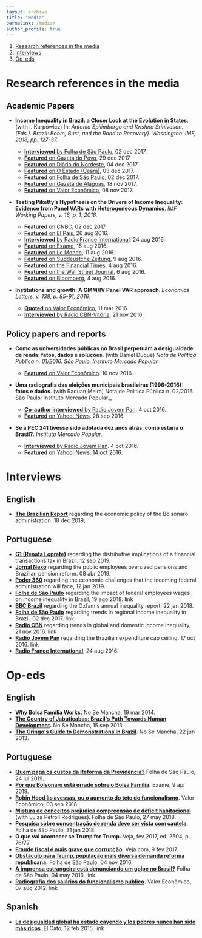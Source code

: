 ```yaml
---
layout: archive
title: "Media"
permalink: /media/
author_profile: true
---
```


1. [Research references in the media](##research-references-in-the-media)
2. [Interviews](#interviews) 
3. [Op-eds](#op-eds)


# Research references in the media
## Academic Papers

* **Income Inequality in Brazil: a Closer Look at the Evolution in States**. (with I. Karpowicz) In: _Antonio Spilimbergo and Krishna Srinivasan. (Eds.). Brazil: Boom, Bust, and the Road to Recovery}. Washington: IMF, 2018, pp. 127-37._
  	*  [**Interviewed** by Folha de São Paulo](http://www1.folha.uol.com.br/mercado/2017/12/1940185-funcionalismo-acentua-desigualdade-de-renda-entre-os-estados-diz-estudo.shtml), 02 dec 2017.
	* [**Featured** on Gazeta do Povo](http://www.gazetadopovo.com.br/politica/republica/altos-salarios-dos-servidores-impedem-queda-maior-da-desigualdade-no-pais-bsi2bvxcfxix6on7lwgm4oue3), 29 dec 2017
	* [**Featured** on Diário do Nordeste](http://www.gazetadopovo.com.br/politica/republica/altos-salarios-dos-servidores-impedem-queda-maior-da-desigualdade-no-pais-bsi2bvxcfxix6on7lwgm4oue3), 04 dec 2017.
	* [**Featured** on O Estado (Ceará)](https://issuu.com/oestadoce/docs/03-12), 03 dec 2017.
	* [**Featured** on Folha de São Paulo](http://www1.folha.uol.com.br/mercado/2017/12/1940204-desigualdade-de-renda-cai-mais-no-nordeste.shtml), 02 dec 2017.
	* [**Featured** on Gazeta de Alagoas](http://gazetaweb.globo.com/gazetadealagoas/noticia.php?c=315446), 18 nov 2017.
	* [**Featured** on Valor Econômico](http://www.valor.com.br/brasil/5185755/distancia-entre-ricos-e-pobres-no-df-e-18-maior-que-media-do-pais-mostra-estudo), 08 nov 2017.

* **Testing Piketty’s Hypothesis on the Drivers of Income Inequality: Evidence from Panel VARs with Heterogeneous Dynamics**. _IMF Working Papers, v. 16, p. 1, 2016._
	* [**Featured** on CNBC](http://www.cnbc.com/2016/08/06/imf-economist-pikettys-inequality-claims-have-no-formal-empirical-testing.html), 02 dec 2017.
	* [**Featured** on El País](https://economia.elpais.com/economia/2016/08/24/actualidad/1472064789_141473.html), 26 aug 2016.
  	*  [**Interviewed** by Radio France International](http://www.valor.com.br/brasil/5185755/distancia-entre-ricos-e-pobres-no-df-e-18-maior-que-media-do-pais-mostra-estudo), 24 aug 2016.
	* [**Featured** on Exame](http://exame.abril.com.br/economia/tese-de-piketty-e-desmentida-por-estudo-de-brasileiro-no-fmi/), 15 aug 2016.
	* [**Featured** on Le Monde](http://www.lemonde.fr/economie/article/2016/08/11/une-etude-du-fmi-conteste-les-theories-de-thomas-piketty-sur-les-inegalites_4981137_3234.html), 11 aug 2016.
	* [**Featured** on Suddeustche Zeitung](http://www.sueddeutsche.de/wirtschaft/wirbel-um-these-von-piketty-ist-die-kapitalismus-formel-widerlegt-1.3113671), 9 aug 2016.
	* [**Featured** on the Financial Times](http://ftalphaville.ft.com/2016/08/04/2171876/further-reading-2066/), 4 aug 2016.
	* [**Featured** on the Wall Street Journal](http://blogs.wsj.com/economics/2016/08/05/no-empirical-evidence-for-thomas-pikettys-inequality-theory-imf-economist-argues/), 6 aug 2016.
	* [**Featured** on Bloomberg](http://www.bloomberg.com/news/articles/2016-08-04/wealth-inequality-may-not-work-the-way-piketty-thinks), 4 aug 2016.

* **Institutions and growth: A GMM/IV Panel VAR approach**. _Economics Letters, v. 138, p. 85-91, 2016._
	* [**Quoted** on Valor Econômico](http://www.valor.com.br/opiniao/4476034/lava-jato-e-o-pib), 11 mar 2016.
	* [**Interviewed** by Radio CBN-Vitória](http://www.gazetaonline.com.br/cbn_vitoria/entrevistas/2016/11/brasil-precisa-de-pelo-menos-seis-reformas-afirma-gandra-1013998072.html), 21 nov 2016.

## Policy papers and reports
* **Como as universidades públicas no Brasil perpetuam a desigualdade de renda: fatos, dados e soluções**. (with Daniel Duque) _Nota de Política Pública n. 01/2016. São Paulo: Instituto Mercado Popular._
	* [**Featured** on Valor Econômico](http://www.valor.com.br/opiniao/4476034/lava-jato-e-o-pib). 10 nov 2016. 

* **Uma radiografia das eleições municipais brasileiras (1996-2016): fatos e dados**. (with Raduan Meira) Nota de Política Pública n. 02/2016. São Paulo: Instituto Mercado Popular._
	* [**Co-author interviewed** by Radio Jovem Pan](https://www.youtube.com/watch?v=-L-B9cnqkuI). 4 oct 2016.
	* [**Featured** on Yahoo! News](https://br.noticias.yahoo.com/partidos-fisiol%C3%B3gicos-comandam-49-dos-munic%C3%ADpios-144058157.html). 28 sep 2016. 

* **Se a PEC 241 tivesse sido adotada dez anos atrás, como estaria o Brasil?**. _Instituto Mercado Popular._
	* [**Interviewed** by Radio Jovem Pan](https://www.youtube.com/watch?v=4TJ-RRnJoQs&feature=youtu.be). 4 oct 2016.
	* [**Featured** on Yahoo! News](https://br.noticias.yahoo.com/partidos-fisiol%C3%B3gicos-comandam-49-dos-munic%C3%ADpios-144058157.html). 14 oct 2016.

# Interviews 
## English
* [**The Brazilian Report**](https://brazilian.report/podcast/2019/12/18/bolsonaro-1-year-carlos-goes-claudio-couto/) regarding the economic policy of the Bolsonaro administration. 18 dec 2019;

## Portuguese
* [**G1 (Renata Loprete)**](https://g1.globo.com/podcast/o-assunto/noticia/2019/09/12/o-assunto-14-a-polemica-sobre-uma-nova-cpmf-e-como-ela-ajudou-a-derrubar-o-secretario-da-receita.ghtml) regarding the distributive implications of a financial transactions tax in Brazil. 12 sep 2019.
* [**Jornal Nexo**](https://www.nexojornal.com.br/expresso/2019/04/08/%C3%89-justo-o-peso-da-reforma-da-Previd%C3%AAncia-sobre-os-servidores?utm_medium=Social&utm_campaign=Echobox&utm_source=Twitter&fbclid=IwAR0tiHS0E8BHpJuomeMHGbY8ggpN6Mvh0DsQVkNvGBIDmF2f50SHZ6l3h34#Echobox=1554778758) regarding the public employees oversized pensions and Brazilian pension reform. 08 abr 2019.
* [**Poder 360**](https://www1.folha.uol.com.br/mercado/2018/08/aumentar-salario-de-juizes-e-desconhecer-realidade-brasileira-diz-economista.shtml) regarding the economic challenges that the incoming federal administration will face, 12 jan 2019. 
* [**Folha de São Paulo**](https://www1.folha.uol.com.br/mercado/2018/08/aumentar-salario-de-juizes-e-desconhecer-realidade-brasileira-diz-economista.shtml) regarding the impact of federal employees wages on income inequality in Brazil, 19 ago 2018. link
* [**BBC Brazil**](https://www.bbc.com/portuguese/geral-42762862) regarding the Oxfam's annual inequality report, 22 jan 2018. 
* [**Folha de São Paulo**](http://www1.folha.uol.com.br/mercado/2017/12/1940185-funcionalismo-acentua-desigualdade-de-renda-entre-os-estados-diz-estudo.shtml) regarding trends in regional income inequality in Brazil, 02 dec 2017. link
* [**Radio CBN**](http://www.gazetaonline.com.br/cbn_vitoria/entrevistas/2016/11/brasil-precisa-de-pelo-menos-seis-reformas-afirma-gandra-1013998072.html) regarding trends in global and domestic income inequality, 21 nov 2016. link
* [**Radio Jovem Pan**](https://www.youtube.com/watch?v=4TJ-RRnJoQs&feature=youtu.be) regarding the Brazilian expenditure cap ceiling. 17 oct 2016. link
* [**Radio France International**](https://www.rfi.fr/br/brasil/20160824-desigualdade-esta-nas-profissoes-diz-brasileiro-que-contestou-thomas-piketty-1), 24 aug 2016.

# Op-eds
## English
* **[Why Bolsa Família Works](https://semancha.com/2014/03/19/what-do-friedman-and-lula-have-in-common/).** No Se Mancha, 19 mar 2014. 
* **[The Country of Jabuticabas: Brazil's Path Towards Human Development](https://semancha.com/2013/09/15/the-country-of-jabuticabas-brazils-path-towards-human-development/).** No Se Mancha, 15 sep 2013. 
* **[The Gringo's Guide to Demonstrations in Brazil](url).** No Se Mancha, 22 jun 2013.

## Portuguese
* **[Quem paga os custos da Reforma da Previdência?](https://www1.folha.uol.com.br/opiniao/2019/07/quem-paga-os-custos-da-reforma-da-previdencia.shtml)** Folha de São Paulo, 24 jul 2019. 
* **[Por que Bolsonaro está errado sobre o Bolsa Família](https://exame.com/economia/por-que-bolsonaro-esta-errado-sobre-o-bolsa-familia/).** Exame, 9 apr 2019. 
* **[Robin Hood às avessas, ou o aumento do teto do funcionalismo](https://valor.globo.com/opiniao/coluna/robin-hood-as-avessas-ou-o-aumento-do-teto-dos-servidores.ghtml)**. Valor Econômico, 03 sep 2018. 
* **[Mistura de conceitos prejudica compreensão de déficit habitacional](https://www1.folha.uol.com.br/cotidiano/2018/05/mistura-de-conceitos-prejudica-compreensao-de-deficit-habitacional.shtml)** (with Luiza Petroll Rodrigues). Folha de São Paulo, 27 may 2018. 
* **[Pesquisa sobre concentração de renda deve ser vista com cautela](https://www1.folha.uol.com.br/mercado/2018/01/1954599-pesquisa-sobre-concentracao-de-renda-deve-ser-vista-com-cautela.shtml)**. Folha de São Paulo, 31 jan 2018. 
* **O que vai acontecer se Trump for Trump.** Veja, fev 2017, ed. 2504, p. 76/77
* **[Fraude fiscal é mais grave que corrupção](https://veja.abril.com.br/coluna/cacador-de-mitos/carlos-goes-8220-fraude-fiscal-e-mais-grave-que-corrupcao-8221/).** Veja.com, 9 fev 2017. 
* **[Obstáculo para Trump, população mais diversa demanda reforma republicana](http://temas.folha.uol.com.br/america-partida/demografia-e-eleicoes/obstaculo-para-trump-populacao-mais-diversa-demanda-reforma-republicana.shtml).** Folha de São Paulo, 04 nov 2016.  
* **[A imprensa estrangeira está denunciando um golpe no Brasil?](https://www1.folha.uol.com.br/opiniao/2016/05/1767493-a-imprensa-estrangeira-esta-denunciando-um-golpe-no-brasil.shtml)** Folha de São Paulo, 04 may 2016. link
* **[Radiografia dos salários do funcionalismo público](https://valor.globo.com/opiniao/coluna/radiografia-dos-salarios-do-funcionalismo-publico.ghtml).** Valor Econômico, 07 aug 2012. link

## Spanish
* **[La desigualdad global ha estado cayendo y los pobres nunca han sido más ricos](https://www.elcato.org/olvidese-de-los-titulares-la-desigualdad-global-ha-estado-cayendo-y-los-pobres-nunca-han-sido-mas)**. El Cato, 12 feb 2015. link
